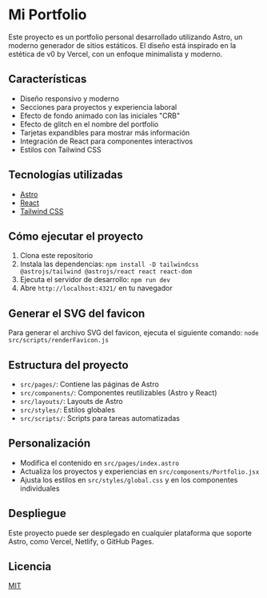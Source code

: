# Mi Portfolio

Este proyecto es un portfolio personal desarrollado utilizando Astro, un moderno generador de sitios estáticos. El diseño está inspirado en la estética de v0 by Vercel, con un enfoque minimalista y moderno.

## Características

- Diseño responsivo y moderno
- Secciones para proyectos y experiencia laboral
- Efecto de fondo animado con las iniciales "CRB"
- Efecto de glitch en el nombre del portfolio
- Tarjetas expandibles para mostrar más información
- Integración de React para componentes interactivos
- Estilos con Tailwind CSS

## Tecnologías utilizadas

- [Astro](https://astro.build/)
- [React](https://reactjs.org/)
- [Tailwind CSS](https://tailwindcss.com/)

## Cómo ejecutar el proyecto

1. Clona este repositorio
2. Instala las dependencias: `npm install -D tailwindcss @astrojs/tailwind @astrojs/react react react-dom`
3. Ejecuta el servidor de desarrollo: `npm run dev`
4. Abre `http://localhost:4321/` en tu navegador

## Generar el SVG del favicon

Para generar el archivo SVG del favicon, ejecuta el siguiente comando:
`node src/scripts/renderFavicon.js`

## Estructura del proyecto

- `src/pages/`: Contiene las páginas de Astro
- `src/components/`: Componentes reutilizables (Astro y React)
- `src/layouts/`: Layouts de Astro
- `src/styles/`: Estilos globales
- `src/scripts/`: Scripts para tareas automatizadas

## Personalización

- Modifica el contenido en `src/pages/index.astro`
- Actualiza los proyectos y experiencias en `src/components/Portfolio.jsx`
- Ajusta los estilos en `src/styles/global.css` y en los componentes individuales

## Despliegue

Este proyecto puede ser desplegado en cualquier plataforma que soporte Astro, como Vercel, Netlify, o GitHub Pages.

## Licencia

[MIT](https://choosealicense.com/licenses/mit/)
